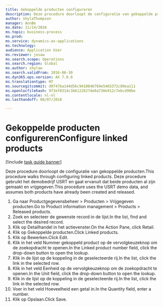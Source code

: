 ```yaml
--- 
title: Gekoppelde producten configureren
description: Deze procedure doorloopt de configuratie van gekoppelde producten.
author: ShylaThompson
manager: AnnBe
ms.date: 11/14/2016
ms.topic: business-process
ms.prod: 
ms.service: dynamics-ax-applications
ms.technology: 
audience: Application User
ms.reviewer: josaw
ms.search.scope: Operations
ms.search.region: Global
ms.author: shylaw
ms.search.validFrom: 2016-06-30
ms.dyn365.ops.version: AX 7.0.0
ms.translationtype: HT
ms.sourcegitcommit: d9747ba144d56c9410846769e5465372c89ea111
ms.openlocfilehash: 9f3ef8314c3b6122627de0a730e912c7ebcd99be
ms.contentlocale: nl-nl
ms.lasthandoff: 08/07/2018

---
```

# <a name="configure-linked-products"></a><span data-ttu-id="465bc-103">Gekoppelde producten configureren</span><span class="sxs-lookup"><span data-stu-id="465bc-103">Configure linked products</span></span>

[!include [task guide banner](../../includes/task-guide-banner.md)]

<span data-ttu-id="465bc-104">Deze procedure doorloopt de configuratie van gekoppelde producten.</span><span class="sxs-lookup"><span data-stu-id="465bc-104">This procedure walks through configuring linked products.</span></span> <span data-ttu-id="465bc-105">Deze procedure gebruikt het demobedrijf USRT en gaat ervanuit dat beide producten al zijn gemaakt en vrijgegeven.</span><span class="sxs-lookup"><span data-stu-id="465bc-105">This procedure uses the USRT demo data, and assumes both products have already been created and released.</span></span>

1. <span data-ttu-id="465bc-106">Ga naar Productgegevensbeheer > Producten > Vrijgegeven producten.</span><span class="sxs-lookup"><span data-stu-id="465bc-106">Go to Product information management > Products > Released products.</span></span>
2. <span data-ttu-id="465bc-107">Zoek en selecteer de gewenste record in de lijst.</span><span class="sxs-lookup"><span data-stu-id="465bc-107">In the list, find and select the desired record.</span></span>
3. <span data-ttu-id="465bc-108">Klik op Detailhandel in het actievenster.</span><span class="sxs-lookup"><span data-stu-id="465bc-108">On the Action Pane, click Retail.</span></span>
4. <span data-ttu-id="465bc-109">Klik op Gekoppelde producten.</span><span class="sxs-lookup"><span data-stu-id="465bc-109">Click Linked products.</span></span>
5. <span data-ttu-id="465bc-110">Klik op Bewerken.</span><span class="sxs-lookup"><span data-stu-id="465bc-110">Click Edit.</span></span>
6. <span data-ttu-id="465bc-111">Klik in het veld Nummer gekoppeld product op de vervolgkeuzeknop om de zoekopdracht te openen.</span><span class="sxs-lookup"><span data-stu-id="465bc-111">In the Linked product number field, click the drop-down button to open the lookup.</span></span>
7. <span data-ttu-id="465bc-112">Klik in de lijst op de koppeling in de geselecteerde rij.</span><span class="sxs-lookup"><span data-stu-id="465bc-112">In the list, click the link in the selected row.</span></span>
8. <span data-ttu-id="465bc-113">Klik in het veld Eenheid op de vervolgkeuzeknop om de zoekopdracht te openen.</span><span class="sxs-lookup"><span data-stu-id="465bc-113">In the Unit field, click the drop-down button to open the lookup.</span></span>
9. <span data-ttu-id="465bc-114">Klik in de lijst op de koppeling in de geselecteerde rij.</span><span class="sxs-lookup"><span data-stu-id="465bc-114">In the list, click the link in the selected row.</span></span>
10. <span data-ttu-id="465bc-115">Voer in het veld Hoeveelheid een getal in.</span><span class="sxs-lookup"><span data-stu-id="465bc-115">In the Quantity field, enter a number.</span></span>
11. <span data-ttu-id="465bc-116">Klik op Opslaan.</span><span class="sxs-lookup"><span data-stu-id="465bc-116">Click Save.</span></span>


